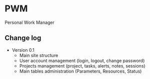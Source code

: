 # PWM
Personal Work Manager

## Change log
- Version 0.1
  - Main site structure
  - User account management (login, logout, change password)
  - Projects management (project, tasks, alerts, notes, sessions)
  - Main tables administration (Parameters, Resources, Status)